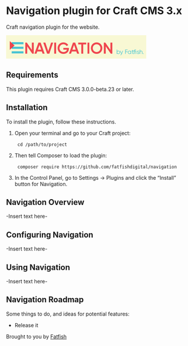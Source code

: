 # Navigation plugin for Craft CMS 3.x

Craft navigation plugin for the website.

![Screenshot](resources/img/pluginlogo.png)

## Requirements

This plugin requires Craft CMS 3.0.0-beta.23 or later.

## Installation

To install the plugin, follow these instructions.

1. Open your terminal and go to your Craft project:

        cd /path/to/project

2. Then tell Composer to load the plugin:

        composer require https://github.com/fatfishdigital/navigation

3. In the Control Panel, go to Settings → Plugins and click the “Install” button for Navigation.

## Navigation Overview

-Insert text here-

## Configuring Navigation

-Insert text here-

## Using Navigation

-Insert text here-

## Navigation Roadmap

Some things to do, and ideas for potential features:

* Release it

Brought to you by [Fatfish](https://fatfish.com.au)
